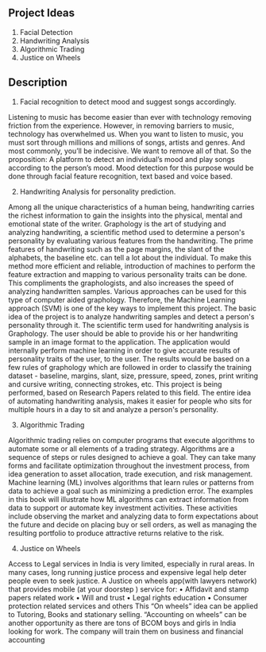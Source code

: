 ## Project Ideas 

1.	Facial Detection 
2.	Handwriting Analysis
3.	Algorithmic Trading 
4.	Justice on Wheels 


## Description

1.	Facial recognition to detect mood and suggest songs accordingly.

Listening to music has become easier than ever with technology removing friction from the experience. However, in removing barriers to music, technology has overwhelmed us. When you want to listen to music, you must sort through millions and millions of songs, artists and genres. And most commonly, you’ll be indecisive. We want to remove all of that. So the proposition: A platform to detect an individual’s mood and play songs according to the person’s mood. Mood detection for this purpose would be done through facial feature recognition, text based and voice based.

	

2. Handwriting Analysis for personality prediction.

Among all the unique characteristics of a human being, handwriting carries the richest information to gain the insights into the physical, mental and emotional state of the writer. Graphology is the art of studying and analyzing handwriting, a scientific method used to determine a person's personality by evaluating various features from the handwriting.
The prime features of handwriting such as the page margins, the slant of the alphabets, the baseline etc. can tell a lot about the individual. To make this method more efficient and reliable, introduction of machines to perform the feature extraction and mapping to various personality traits can be done.
This compliments the graphologists, and also increases the speed of analyzing handwritten samples. Various approaches can be used for this type of computer aided graphology. Therefore, the Machine Learning approach (SVM) is one of the key ways to implement this project.
The basic idea of the project is to analyze handwriting samples and detect a person's personality through it. The scientific term used for handwriting analysis is Graphology. The user should be able to provide his or her handwriting sample in an image format to the application. The application would internally perform machine learning in order to give accurate results of personality traits of the user, to the user. The results would be based on a few rules of graphology which are followed in order to classify the training dataset - baseline, margins, slant, size, pressure, speed, zones, print writing and cursive writing, connecting strokes, etc.
This project is being performed, based on Research Papers related to this field. The entire idea of automating handwriting analysis, makes it easier for people who sits for multiple hours in a day to sit and analyze a person's personality.


3. Algorithmic Trading 

Algorithmic trading relies on computer programs that execute algorithms to automate some or all elements of a trading strategy. Algorithms are a sequence of steps or rules designed to achieve a goal. They can take many forms and facilitate optimization throughout the investment process, from idea generation to asset allocation, trade execution, and risk management.
Machine learning (ML) involves algorithms that learn rules or patterns from data to achieve a goal such as minimizing a prediction error. The examples in this book will illustrate how ML algorithms can extract information from data to support or automate key investment activities. These activities include observing the market and analyzing data to form expectations about the future and decide on placing buy or sell orders, as well as managing the resulting portfolio to produce attractive returns relative to the risk.


4. Justice on Wheels 

Access to Legal services in India is very limited, especially in rural areas. In many cases, long running justice process and expensive legal help deter people even to seek justice. A Justice on wheels app(with lawyers network) that provides mobile (at your doorstep ) service for:
•	Affidavit and stamp papers related work
•	Will and trust
•	Legal rights education 
•	Consumer protection related services and others
This “On wheels” idea can be applied to Tutoring, Books and stationary selling.
“Accounting on wheels” can be another opportunity as there are tons of BCOM boys and girls in India looking for work. The company will train them on business and financial accounting
